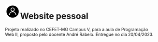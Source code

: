 <h1><img src="https://github.com/Thasxzoo/Personal-website/blob/main/img/favicon.png?raw=true" width="50px" height="50px">Website pessoal</h1>

Projeto realizado no CEFET-MG Campus V, para a aula de Programação Web II, proposto pelo docente André Rabelo.
Entregue no dia 20/04/2023.
